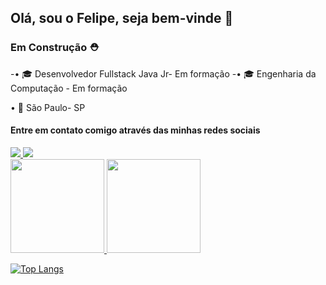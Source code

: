 ## Olá,  sou o Felipe, seja bem-vinde 🖖


### Em Construção ⛑️

-• 🎓 Desenvolvedor Fullstack Java Jr- Em formação 
-• 🎓 Engenharia da Computação - Em formação 

• 📍 São Paulo- SP


#### Entre em contato comigo através das minhas redes sociais
<a href="https://www.instagram.com/_aquelemenino/" alt="Instagram" target="_blank">
  <img src="https://img.shields.io/badge/-Instagram-DF0174?style=for-the-badge&labelColor=DF0174&logo=instagram&logoColor=white&link=https://www.instagram.com/_aquelemenino/">
</a>

<a href="https://www.linkedin.com/in/felipe-freire-949967172/" alt= "LinkedIN" target= "_blank">
 <img src="https://img.shields.io/badge/-LinkedIn-0077B5?style=for-the-badge&logo=linkedin&logoColor=white&link=https://www.linkedin.com/in/felipe-freire-949967172/">
</a>




<div>
  <a href="https://github.com/FelipeFFS93">
  <img height="150em" src="https://github-readme-stats.vercel.app/api?username=FelipeFFS93&show_icons=true&theme=dark&include_all_commits=true&count_private=true"/>
  <img height="150em" src="https://github-readme-stats.vercel.app/api/top-langs/?username=FelipeFFS93&layout=compact&langs_count=7&theme=dark"/>
</div>
  
[![Top Langs](https://github-readme-stats.vercel.app/api/top-langs/?username=FelipeFFS93&layout=compact)](https://github.com/FelipeFFS93/github-readme-stats)



